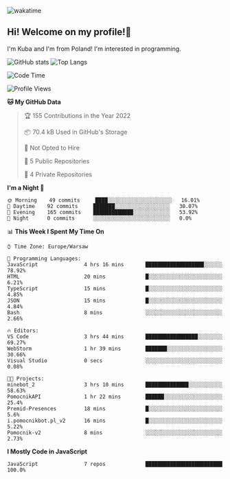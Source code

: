 ![wakatime](https://wakatime.com/badge/user/29588d82-8771-4fcd-a301-6a9b9976125e.svg)
## Hi! Welcome on my profile!👋
I'm Kuba and I'm from Poland! I'm interested in programming.

![GitHub stats](https://github-readme-stats.vercel.app/api?username=xKubsoneQ&show_icons=true&theme=dark)
![Top Langs](https://github-readme-stats.vercel.app/api/top-langs/?username=xKubsoneQ&theme=dark)

<!--START_SECTION:waka-->
![Code Time](http://img.shields.io/badge/Code%20Time-0%20secs-blue)

![Profile Views](http://img.shields.io/badge/Profile%20Views-22-blue)

**🐱 My GitHub Data** 

> 🏆 155 Contributions in the Year 2022
 > 
> 📦 70.4 kB Used in GitHub's Storage 
 > 
> 🚫 Not Opted to Hire
 > 
> 📜 5 Public Repositories 
 > 
> 🔑 4 Private Repositories  
 > 
**I'm a Night 🦉** 

```text
🌞 Morning    49 commits     ████░░░░░░░░░░░░░░░░░░░░░   16.01% 
🌆 Daytime    92 commits     ███████░░░░░░░░░░░░░░░░░░   30.07% 
🌃 Evening    165 commits    █████████████░░░░░░░░░░░░   53.92% 
🌙 Night      0 commits      ░░░░░░░░░░░░░░░░░░░░░░░░░   0.0%

```


📊 **This Week I Spent My Time On** 

```text
⌚︎ Time Zone: Europe/Warsaw

💬 Programming Languages: 
JavaScript               4 hrs 16 mins       ███████████████████░░░░░░   78.92% 
HTML                     20 mins             █░░░░░░░░░░░░░░░░░░░░░░░░   6.21% 
TypeScript               15 mins             █░░░░░░░░░░░░░░░░░░░░░░░░   4.85% 
JSON                     15 mins             █░░░░░░░░░░░░░░░░░░░░░░░░   4.84% 
Bash                     8 mins              ░░░░░░░░░░░░░░░░░░░░░░░░░   2.66%

🔥 Editors: 
VS Code                  3 hrs 44 mins       █████████████████░░░░░░░░   69.27% 
WebStorm                 1 hr 39 mins        ███████░░░░░░░░░░░░░░░░░░   30.66% 
Visual Studio            0 secs              ░░░░░░░░░░░░░░░░░░░░░░░░░   0.08%

🐱‍💻 Projects: 
minebot_2                3 hrs 10 mins       ██████████████░░░░░░░░░░░   58.63% 
PomocnikAPI              1 hr 22 mins        ██████░░░░░░░░░░░░░░░░░░░   25.4% 
Premid-Presences         18 mins             █░░░░░░░░░░░░░░░░░░░░░░░░   5.6% 
i.pomocnikbot.pl_v2      16 mins             █░░░░░░░░░░░░░░░░░░░░░░░░   5.22% 
Pomocnik-v2              8 mins              ░░░░░░░░░░░░░░░░░░░░░░░░░   2.73%

```

**I Mostly Code in JavaScript** 

```text
JavaScript               7 repos             █████████████████████████   100.0%

```



<!--END_SECTION:waka-->
